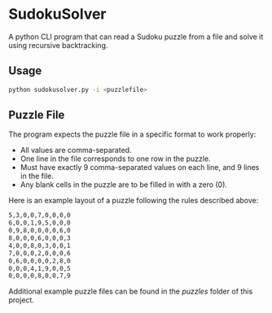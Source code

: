 # SudokuSolver
A python CLI program that can read a Sudoku puzzle from a file and solve it using recursive backtracking.

## Usage
```bash
python sudokusolver.py -i <puzzlefile>
```

## Puzzle File
The program expects the puzzle file in a specific format to work properly:
* All values are comma-separated.
* One line in the file corresponds to one row in the puzzle.
* Must have exactly 9 comma-separated values on each line, and 9 lines in the file.
* Any blank cells in the puzzle are to be filled in with a zero (0).

Here is an example layout of a puzzle following the rules described above:
```bash
5,3,0,0,7,0,0,0,0
6,0,0,1,9,5,0,0,0
0,9,8,0,0,0,0,6,0
8,0,0,0,6,0,0,0,3
4,0,0,8,0,3,0,0,1
7,0,0,0,2,0,0,0,6
0,6,0,0,0,0,2,8,0
0,0,0,4,1,9,0,0,5
0,0,0,0,8,0,0,7,9
```

Additional example puzzle files can be found in the _puzzles_ folder of this project.